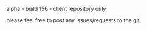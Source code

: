 alpha - build 156 - client repository only

please feel free to post any issues/requests to the git.